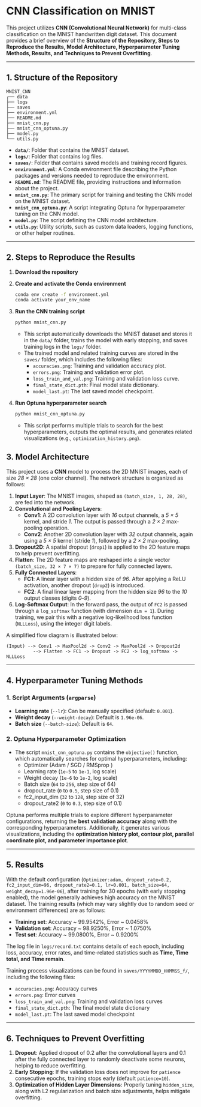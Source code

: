 # CNN Classification on MNIST

This project utilizes **CNN (Convolutional Neural Network)** for multi-class classification on the MNIST handwritten digit dataset. This document provides a brief overview of the **Structure of the Repository, Steps to Reproduce the Results, Model Architecture, Hyperparameter Tuning Methods, Results, and Techniques to Prevent Overfitting**.

---
## 1. Structure of the Repository
```
MNIST_CNN
┌── data
├── logs
├── saves
├── environment.yml
├── README.md
├── mnist_cnn.py
├── mnist_cnn_optuna.py
├── model.py
└── utils.py
```

- **`data/`**: Folder that contains the MNIST dataset.  
- **`logs/`**: Folder that contains log files.  
- **`saves/`**: Folder that contains saved models and training record figures.  
- **`environment.yml`**: A Conda environment file describing the Python packages and versions needed to reproduce the environment.  
- **`README.md`**: The README file, providing instructions and information about the project.  
- **`mnist_cnn.py`**: The primary script for training and testing the CNN model on the MNIST dataset.  
- **`mnist_cnn_optuna.py`**: A script integrating Optuna for hyperparameter tuning on the CNN model.  
- **`model.py`**: The script defining the CNN model architecture.  
- **`utils.py`**: Utility scripts, such as custom data loaders, logging functions, or other helper routines.

---  
## 2. Steps to Reproduce the Results

1. **Download the repository**  
2. **Create and activate the Conda environment**  
   ```bash
   conda env create -f environment.yml
   conda activate your_env_name
   ```
3. **Run the CNN training script**  
   ```bash
   python mnist_cnn.py
   ```
   - This script automatically downloads the MNIST dataset and stores it in the `data/` folder, trains the model with early stopping, and saves training logs in the `logs/` folder.  
   - The trained model and related training curves are stored in the `saves/` folder, which includes the following files:
     - `accuracies.png`: Training and validation accuracy plot.  
     - `errors.png`: Training and validation error plot.  
     - `loss_train_and_val.png`: Training and validation loss curve.  
     - `final_state_dict.pth`: Final model state dictionary.  
     - `model_last.pt`: The last saved model checkpoint.  

4. **Run Optuna hyperparameter search**  
   ```bash
   python mnist_cnn_optuna.py
   ```
   - This script performs multiple trials to search for the best hyperparameters, outputs the optimal results, and generates related visualizations (e.g., `optimization_history.png`).

## 3. Model Architecture

This project uses a **CNN** model to process the 2D MNIST images, each of size *28 × 28* (one color channel). The network structure is organized as follows:

1. **Input Layer**: The MNIST images, shaped as `(batch_size, 1, 28, 28)`, are fed into the network.
2. **Convolutional and Pooling Layers**:  
   - **Conv1**: A 2D convolution layer with *16* output channels, a *5 × 5* kernel, and stride *1*. The output is passed through a *2 × 2* max-pooling operation.  
   - **Conv2**: Another 2D convolution layer with *32* output channels, again using a *5 × 5* kernel (stride *1*), followed by a *2 × 2* max-pooling.  
3. **Dropout2D**: A spatial dropout (`drop1`) is applied to the 2D feature maps to help prevent overfitting.  
4. **Flatten**: The 2D feature maps are reshaped into a single vector `(batch_size, 32 × 7 × 7)` to prepare for fully connected layers.  
5. **Fully Connected Layers**:  
   - **FC1**: A linear layer with a hidden size of *96*. After applying a ReLU activation, another dropout (`drop2`) is introduced.  
   - **FC2**: A final linear layer mapping from the hidden size *96* to the *10* output classes (digits *0*–*9*).  
6. **Log-Softmax Output**: In the forward pass, the output of `FC2` is passed through a `log_softmax` function (with dimension `dim = 1`). During training, we pair this with a negative log-likelihood loss function (`NLLLoss`), using the integer digit labels. 

A simplified flow diagram is illustrated below:
```
(Input) --> Conv1 -> MaxPool2d -> Conv2 -> MaxPool2d -> Dropout2d
          --> Flatten -> FC1 -> Dropout -> FC2 -> log_softmax -> NLLLoss
```

---
## 4. Hyperparameter Tuning Methods

### 1. **Script Arguments (`argparse`)**  
   - **Learning rate** (`--lr`): Can be manually specified (default: `0.001`).
   - **Weight decay** (`--weight-decay`): Default is `1.96e-06`.
   - **Batch size** (`--batch-size`): Default is `64`.  

### 2. **Optuna Hyperparameter Optimization**  
   - The script `mnist_cnn_optuna.py` contains the `objective()` function, which automatically searches for optimal hyperparameters, including:
     - Optimizer (Adam / SGD / RMSprop )  
     - Learning rate (`1e-5` to `1e-1`, log scale)
     - Weight decay (`1e-6` to `1e-2`, log scale) 
     - Batch size (`64` to `256`, step size of 64)
     - dropout_rate (`0` to `0.5`, step size of 0.1)  
     - fc2_input_dim (`32` to `128`, step size of 32)  
     - dropout_rate2 (`0` to `0.3`, step size of 0.1) 

Optuna performs multiple trials to explore different hyperparameter configurations, returning the **best validation accuracy** along with the corresponding hyperparameters. Additionally, it generates various visualizations, including the **optimization history plot, contour plot, parallel coordinate plot, and parameter importance plot**.

---

## 5. Results

With the default configuration (`Optimizer:adam, dropout_rate=0.2, fc2_input_dim=96, dropout_rate2=0.1, lr=0.001, batch_size=64, weight_decay=1.96e-06`), after training for 30 epochs (with early stopping enabled), the model generally achieves high accuracy on the MNIST dataset. The training results (which may vary slightly due to random seed or environment differences) are as follows:

- **Training set**: Accuracy ~ 99.9542%, Error ~ 0.0458%  
- **Validation set**: Accuracy ~ 98.9250%, Error ~ 1.0750%  
- **Test set**: Accuracy ~ 99.0800%, Error ~ 0.9200%  

The log file in `logs/record.txt` contains details of each epoch, including loss, accuracy, error rates, and time-related statistics such as **Time, Time total, and Time remain**.  

Training process visualizations can be found in `saves/YYYYMMDD_HHMMSS_f/`, including the following files:  
- `accuracies.png`: Accuracy curves  
- `errors.png`: Error curves  
- `loss_train_and_val.png`: Training and validation loss curves  
- `final_state_dict.pth`: The final model state dictionary  
- `model_last.pt`: The last saved model checkpoint  

---

## 6. Techniques to Prevent Overfitting

1. **Dropout**: Applied dropout of 0.2 after the convolutional layers and 0.1 after the fully connected layer to randomly deactivate some neurons, helping to reduce overfitting.
3. **Early Stopping**: If the validation loss does not improve for `patience` consecutive epochs, training stops early (default `patience=10`).  
4. **Optimization of Hidden Layer Dimensions**: Properly tuning `hidden_size`, along with L2 regularization and batch size adjustments, helps mitigate overfitting.  


